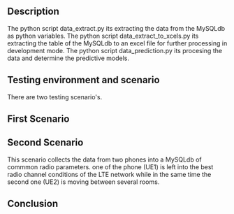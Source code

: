 ## Description

 The python script data_extract.py its extracting the data from the MySQLdb as
python variables.
 The python script data_extract_to_xcels.py its extracting the table of the MySQLdb to an excel file for further processing in development mode.
 The python script data_prediction.py its procesing the data and determine the predictive models.

## Testing environment and scenario

There are two testing scenario's.

## First Scenario


## Second Scenario

This scenario collects the data from two phones into a MySQLdb of commmon radio parameters. one of the phone (UE1) is left into the best radio channel conditions of the LTE network while in the same time the second one (UE2) is moving between several rooms.


## Conclusion

